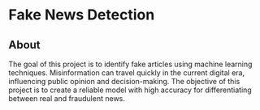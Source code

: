 # Fake News Detection

## About

The goal of this project is to identify fake articles using machine learning techniques. Misinformation can travel quickly in the current digital era, influencing public opinion and decision-making. The objective of this project is to create a reliable model with high accuracy for differentiating between real and fraudulent news.
